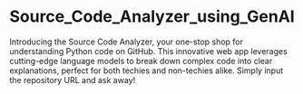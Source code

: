 # Source_Code_Analyzer_using_GenAI
Introducing the Source Code Analyzer, your one-stop shop for understanding Python code on GitHub. This innovative web app leverages cutting-edge language models to break down complex code into clear explanations, perfect for both techies and non-techies alike.  Simply input the repository URL and ask away!
